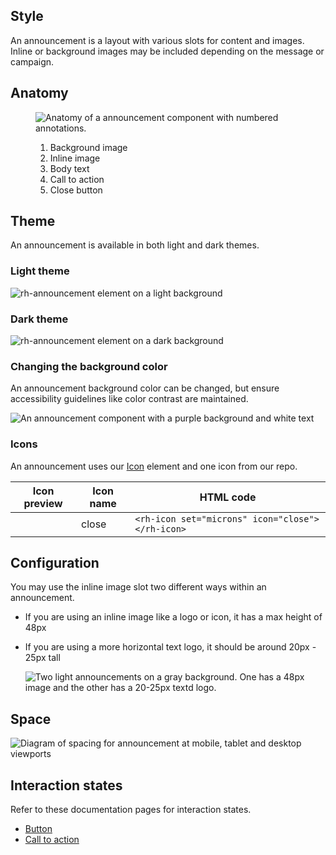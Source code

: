 ## Style

An announcement is a layout with various slots for content and images. Inline or background images may be included depending on the message or campaign.

## Anatomy

<figure>
  <uxdot-example variant="full" no-border>
    <img alt="Anatomy of a announcement component with numbered annotations."
         src="../announcement-anatomy.svg">
  </uxdot-example>
  <figcaption>
    <ol>
      <li>Background image</li>
      <li>Inline image</li>
      <li>Body text</li>
      <li>Call to action</li>
      <li>Close button</li>
    </ol>
  </figcaption>
</figure>

## Theme

An announcement is available in both light and dark themes.

### Light theme

<uxdot-example variant="full" no-border>
  <img alt="rh-announcement element on a light background"
       src="../announcement-theme-light.svg">
</uxdot-example>

### Dark theme

<uxdot-example variant="full" no-border>
  <img alt="rh-announcement element on a dark background"
       src="../announcement-theme-dark.svg">
</uxdot-example>

### Changing the background color

An announcement background color can be changed, but ensure accessibility guidelines like color contrast are maintained.

<uxdot-example width-adjustment="1012px">
 <img alt="An announcement component with a purple background and white text"
      src="../announcement-style-theme-change.svg">
</uxdot-example>

### Icons

An announcement uses our [Icon](/elements/icon/) element and one icon from our repo.

<rh-table>

| Icon preview | Icon name | HTML code                                        |
| ------------ | --------- | ------------------------------------------------ |
|              | close     | `<rh-icon set="microns" icon="close"></rh-icon>` |

</rh-table>

## Configuration

You may use the inline image slot two different ways within an announcement.

- If you are using an inline image like a logo or icon, it has a max height of 48px
- If you are using a more horizontal text logo, it should be around 20px - 25px tall

  <uxdot-example variant="full" no-border>
    <img alt="Two light announcements on a gray background. One has a 48px image and the other has a 20-25px textd logo."
         src="../announcement-style-configuration.svg">
  </uxdot-example>

## Space

<uxdot-example variant="full" no-border>
  <img alt="Diagram of spacing for announcement at mobile, tablet and desktop viewports"
       src="../announcement-style-space.svg">
</uxdot-example>

## Interaction states

Refer to these documentation pages for interaction states.

- [Button](/elements/button/)
- [Call to action](elements/call-to-action/)
